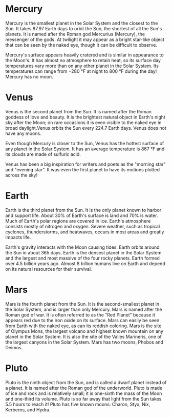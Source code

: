 # Mercury
Mercury is the smallest planet in the Solar System and the closest to the Sun. It takes 87.97 Earth days to orbit the Sun, the shortest of all the Sun's planets. It is named after the Roman god Mercurius (Mercury), the messenger of the gods.  At twilight it may appear as a bright star-like object that can be seen by the naked eye, though it can be difficult to observe.

Mercury's surface appears heavily cratered and is similar in appearance to the Moon's. It has almost no atmosphere to retain heat, so its surface day temperatures vary more than on any other planet in the Solar System. Its temperatures can range from −280 °F at night to 800 °F during the day! Mercury has no moon.

# Venus
Venus is the second planet from the Sun. It is named after the Roman goddess of love and beauty. It is the brightest natural object in Earth's night sky after the Moon; on rare occasions it is even visible to the naked eye in broad daylight.Venus orbits the Sun every 224.7 Earth days. Venus does not have any moons.

Even though Mercury is closer to the Sun, Venus has the hottest surface of any planet in the Solar System. It has an average temperature is 867 °F and its clouds are made of sulfuric acid.

Venus has been a big inspiration for writers and poets as the "morning star" and "evening star". It was even the first planet to have its motions plotted across the sky!



# Earth
Earth is the third planet from the Sun. It is the only planet known to harbor and support life. About 30% of Earth's surface is land and 70% is water. Much of Earth's polar regions are covered in ice. Earth's atmosphere consists mostly of nitrogen and oxygen. Severe weather, such as tropical cyclones, thunderstorms, and heatwaves, occurs in most areas and greatly impacts life.

Earth's gravity interacts with the Moon causing tides. Earth orbits around the Sun in about 365 days. Earth is the densest planet in the Solar System and the largest and most massive of the four rocky planets. Earth formed over 4.5 billion years ago. Almost 8 billion humans live on Earth and depend on its natural resources for their survival.

# Mars
Mars is the fourth planet from the Sun. It is the second-smallest planet in the Solar System, and is larger than only Mercury. Mars is named after the Roman god of war. It is often referred to as the "Red Planet" because it appears red due to the iron oxide on its surface. Mars can easily be seen from Earth with the naked eye, as can its reddish coloring. Mars is the site of Olympus Mons, the largest volcano and highest known mountain on any planet in the Solar System. It is also the site of the Valles Marineris, one of the largest canyons in the Solar System. Mars has two moons, Phobos and Deimos.

# Pluto
Pluto is the ninth object from the Sun, and is called a dwarf planet instead of a planet. It is named after the Roman god of the underworld. Pluto is made of ice and rock and is relatively small; it is one-sixth the mass of the Moon and one-third its volume. Pluto is so far away that light from the Sun takes 5.5 hours to reach it! Pluto has five known moons: Charon, Styx, Nix, Kerberos, and Hydra.

